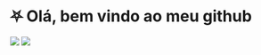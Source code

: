 <h1>⛧ Olá, bem vindo ao meu github</h1>
<div tyle="color: lime; align="center" img="height='200px'">
	<img src="https://github-readme-stats.vercel.app/api/top-langs/?username=MrZkexe&layout=compact&langs_count=7&theme=gotham">
	<img src="https://github-readme-stats.vercel.app/api?username=MrZkexe&show_icons=true&theme=gotham&include_all_commits=true&count_private=true">
</div>
